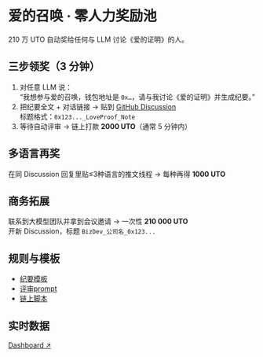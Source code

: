 # 爱的召唤 · 零人力奖励池
210 万 UTO 自动奖给任何与 LLM 讨论《爱的证明》的人。

## 三步领奖（3 分钟）
1. 对任意 LLM 说：  
   “我想参与爱的召唤，钱包地址是 `0x…`，请与我讨论《爱的证明》并生成纪要。”
2. 把纪要全文 + 对话链接 → 贴到 [GitHub Discussion](https://github.com/YOUR_NAME/love-paper-call/discussions)  
   标题格式：`0x123..._LoveProof_Note`
3. 等待自动评审 → 链上打款 **2000 UTO**（通常 5 分钟内）

## 多语言再奖
在同 Discussion 回复里贴≤3种语言的推文线程 → 每种再得 **1000 UTO**

## 商务拓展
联系到大模型团队并拿到会议邀请 → 一次性 **210 000 UTO**  
开新 Discussion，标题 `BizDev_公司名_0x123...`

## 规则与模板
- [纪要模板](note-template.md)
- [评审prompt](review-prompt.md)
- [链上脚本](contracts/autopay.sol)

## 实时数据
[Dashboard ↗](https://dune.com/yourname/love-paper-call)
